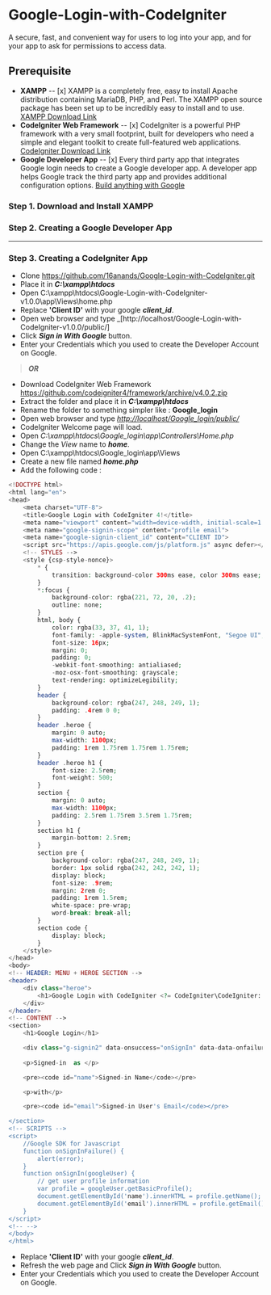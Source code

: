 # Google-Login-with-CodeIgniter
A secure, fast, and convenient way for users to log into your app, and for your app to ask for permissions to access data.
##  Prerequisite
* **XAMPP**
-- [x] XAMPP is a completely free, easy to install Apache distribution containing MariaDB, PHP, and Perl. The XAMPP open source package has been set up to be incredibly easy to install and to use.
[XAMPP Download Link](https://www.apachefriends.org/index.html)
* **CodeIgniter Web Framework**
-- [x] CodeIgniter is a powerful PHP framework with a very small footprint, built for developers who need a simple and elegant toolkit to create full-featured web applications.
[CodeIgniter Download Link](https://codeigniter.com/)
* **Google Developer App**
-- [x] Every third party app that integrates Google login needs to create a Google developer app. A developer app helps Google track the third party app and provides additional configuration options.
[Build anything with Google](https://developers.google.com/docs/api)
### Step 1. **Download and Install XAMPP**
### Step 2. **Creating a Google Developer App**
*********************************************************
### Step 3. **Creating a CodeIgniter App**
* Clone https://github.com/16anands/Google-Login-with-CodeIgniter.git 
* Place it in _**C:\xampp\htdocs**_
* Open  C:\xampp\htdocs\Google-Login-with-CodeIgniter-v1.0.0\app\Views\home.php
* Replace **'Client ID'** with your google _**client_id**_.
* Open web browser and type _[http://localhost/Google-Login-with-CodeIgniter-v1.0.0/public/]
* Click _**Sign in With Google**_ button.
* Enter your Credentials which you used to create the Developer Account on Google.
> _**OR**_ 
* Download CodeIgniter Web Framework https://github.com/codeigniter4/framework/archive/v4.0.2.zip
* Extract the folder and place it in _**C:\xampp\htdocs**_
* Rename the folder to something simpler like : __Google_login__
* Open web browser and type _[http://localhost/Google_login/public/](http://localhost/Google_login/public/)_
* CodeIgniter Welcome page will load.
* Open _C:\xampp\htdocs\Google_login\app\Controllers\Home.php_
* Change the _View_ name to _**home**_.
* Open  C:\xampp\htdocs\Google_login\app\Views
* Create a new file named _**home.php**_
* Add the following code :
```php
<!DOCTYPE html>
<html lang="en">
<head>
	<meta charset="UTF-8">
	<title>Google Login with CodeIgniter 4!</title>
	<meta name="viewport" content="width=device-width, initial-scale=1.0">
    <meta name="google-signin-scope" content="profile email">
    <meta name="google-signin-client_id" content="CLIENT ID">
    <script src="https://apis.google.com/js/platform.js" async defer></script>
	<!-- STYLES -->
	<style {csp-style-nonce}>
		* {
			transition: background-color 300ms ease, color 300ms ease;
		}
		*:focus {
			background-color: rgba(221, 72, 20, .2);
			outline: none;
		}
		html, body {
			color: rgba(33, 37, 41, 1);
			font-family: -apple-system, BlinkMacSystemFont, "Segoe UI", Helvetica, Arial, sans-serif, "Apple Color Emoji", "Segoe UI Emoji";
			font-size: 16px;
			margin: 0;
			padding: 0;
			-webkit-font-smoothing: antialiased;
			-moz-osx-font-smoothing: grayscale;
			text-rendering: optimizeLegibility;
		}
		header {
			background-color: rgba(247, 248, 249, 1);
			padding: .4rem 0 0;
		}
		header .heroe {
			margin: 0 auto;
			max-width: 1100px;
			padding: 1rem 1.75rem 1.75rem 1.75rem;
		}
		header .heroe h1 {
			font-size: 2.5rem;
			font-weight: 500;
		}
		section {
			margin: 0 auto;
			max-width: 1100px;
			padding: 2.5rem 1.75rem 3.5rem 1.75rem;
		}
		section h1 {
			margin-bottom: 2.5rem;
		}
		section pre {
			background-color: rgba(247, 248, 249, 1);
			border: 1px solid rgba(242, 242, 242, 1);
			display: block;
			font-size: .9rem;
			margin: 2rem 0;
			padding: 1rem 1.5rem;
			white-space: pre-wrap;
			word-break: break-all;
		}
		section code {
			display: block;
		}
	</style>
</head>
<body>
<!-- HEADER: MENU + HEROE SECTION -->
<header>
	<div class="heroe">
		<h1>Google Login with CodeIgniter <?= CodeIgniter\CodeIgniter::CI_VERSION ?></h1>
	</div>
</header>
<!-- CONTENT -->
<section>
	<h1>Google Login</h1>

	<div class="g-signin2" data-onsuccess="onSignIn" data-data-onfailure="onSignInFailure" data-theme="dark" data-longtitle="true"></div>
           
	<p>Signed-in  as </p>

	<pre><code id="name">Signed-in Name</code></pre>

	<p>with</p>

	<pre><code id="email">Signed-in User's Email</code></pre>

</section>  
<!-- SCRIPTS -->
<script>
    //Google SDK for Javascript
    function onSignInFailure() {
        alert(error);
    }
    function onSignIn(googleUser) {
        // get user profile information
        var profile = googleUser.getBasicProfile();
        document.getElementById('name').innerHTML = profile.getName();
        document.getElementById('email').innerHTML = profile.getEmail();
    }
</script>
<!-- -->
</body>
</html>
```
* Replace **'Client ID'** with your google _**client_id**_.
* Refresh the web page and Click _**Sign in With Google**_ button.
* Enter your Credentials which you used to create the Developer Account on Google.
